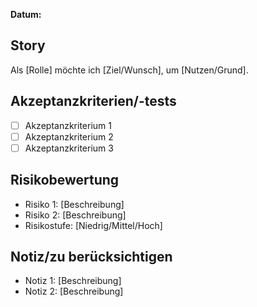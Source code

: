 **Datum:** <Datum>

<!-- Bitte das Datum des Erstellens des Issues angeben -->

## Story

<!-- Bitte hier die User Story einfügen -->

Als [Rolle] möchte ich [Ziel/Wunsch], um [Nutzen/Grund].

## Akzeptanzkriterien/-tests

<!-- Akzeptanzkriterien und/oder Tests, die erfüllt sein müssen, um die Story als abgeschlossen zu betrachten -->

- [ ] Akzeptanzkriterium 1
- [ ] Akzeptanzkriterium 2
- [ ] Akzeptanzkriterium 3

## Risikobewertung

<!-- Eine kurze Risikoeinschätzung, die mögliche Probleme oder Herausforderungen aufzeigt -->

- Risiko 1: [Beschreibung]
- Risiko 2: [Beschreibung]
- Risikostufe: [Niedrig/Mittel/Hoch]

## Notiz/zu berücksichtigen

<!-- Wichtige Hinweise, Abhängigkeiten oder zu berücksichtigende Aspekte -->

- Notiz 1: [Beschreibung]
- Notiz 2: [Beschreibung]
